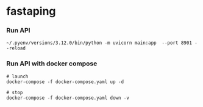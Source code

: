 # fastaping

### Run API
```commandline
~/.pyenv/versions/3.12.0/bin/python -m uvicorn main:app  --port 8901 --reload
```

### Run API with docker compose
```commandline
# launch
docker-compose -f docker-compose.yaml up -d

# stop
docker-compose -f docker-compose.yaml down -v
```
